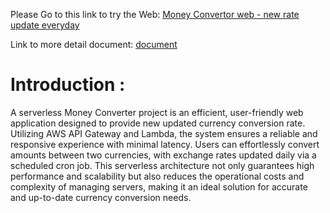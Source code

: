 Please Go to this link to try the Web: [Money Convertor web - new rate update everyday](https://djf4coxk6u649.cloudfront.net/MoneyConvertor/index.html)

Link to more detail document: [document](https://dev.haihoang.org/blogs/Project-serverless-curency-convertor)

# Introduction : 
A serverless Money Converter project is an efficient, user-friendly web application designed to provide new updated currency conversion rate. Utilizing AWS API Gateway and Lambda, the system ensures a reliable and responsive experience with minimal latency. Users can effortlessly convert amounts between two currencies, with exchange rates updated daily via a scheduled cron job. This serverless architecture not only guarantees high performance and scalability but also reduces the operational costs and complexity of managing servers, making it an ideal solution for accurate and up-to-date currency conversion needs.
